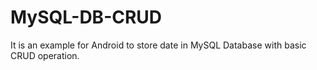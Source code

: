 # MySQL-DB-CRUD
It is an example for Android to store date in MySQL Database with basic CRUD operation.
